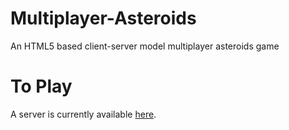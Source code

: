 # Multiplayer-Asteroids
An HTML5 based client-server model multiplayer asteroids game

# To Play
A server is currently available [here](http://asteroids.hawkleon.com).
